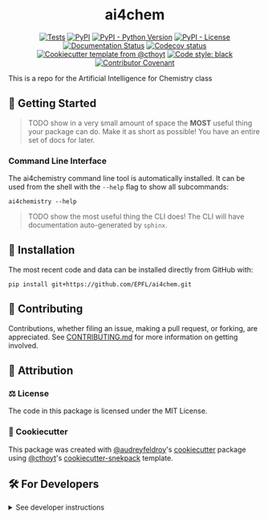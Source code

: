 <!--
<p align="center">
  <img src="https://github.com/EPFL/ai4chem/raw/main/docs/source/logo.png" height="150">
</p>
-->

<h1 align="center">
  ai4chem
</h1>

<p align="center">
    <a href="https://github.com/EPFL/ai4chem/actions/workflows/tests.yml">
        <img alt="Tests" src="https://github.com/EPFL/ai4chem/actions/workflows/tests.yml/badge.svg" /></a>
    <a href="https://pypi.org/project/ai4chemistry">
        <img alt="PyPI" src="https://img.shields.io/pypi/v/ai4chemistry" /></a>
    <a href="https://pypi.org/project/ai4chemistry">
        <img alt="PyPI - Python Version" src="https://img.shields.io/pypi/pyversions/ai4chemistry" /></a>
    <a href="https://github.com/EPFL/ai4chem/blob/main/LICENSE">
        <img alt="PyPI - License" src="https://img.shields.io/pypi/l/ai4chemistry" /></a>
    <a href='https://ai4chemistry.readthedocs.io/en/latest/?badge=latest'>
        <img src='https://readthedocs.org/projects/ai4chemistry/badge/?version=latest' alt='Documentation Status' /></a>
    <a href="https://codecov.io/gh/EPFL/ai4chem/branch/main">
        <img src="https://codecov.io/gh/EPFL/ai4chem/branch/main/graph/badge.svg" alt="Codecov status" /></a>  
    <a href="https://github.com/cthoyt/cookiecutter-python-package">
        <img alt="Cookiecutter template from @cthoyt" src="https://img.shields.io/badge/Cookiecutter-snekpack-blue" /></a>
    <a href='https://github.com/psf/black'>
        <img src='https://img.shields.io/badge/code%20style-black-000000.svg' alt='Code style: black' /></a>
    <a href="https://github.com/EPFL/ai4chem/blob/main/.github/CODE_OF_CONDUCT.md">
        <img src="https://img.shields.io/badge/Contributor%20Covenant-2.1-4baaaa.svg" alt="Contributor Covenant"/></a>
</p>

This is a repo for the Artificial Intelligence for Chemistry class

## 💪 Getting Started

> TODO show in a very small amount of space the **MOST** useful thing your package can do.
> Make it as short as possible! You have an entire set of docs for later.

### Command Line Interface

The ai4chemistry command line tool is automatically installed. It can
be used from the shell with the `--help` flag to show all subcommands:

```shell
ai4chemistry --help
```

> TODO show the most useful thing the CLI does! The CLI will have documentation auto-generated
> by `sphinx`.

## 🚀 Installation

<!-- Uncomment this section after your first ``tox -e finish``
The most recent release can be installed from
[PyPI](https://pypi.org/project/ai4chemistry/) with:

```shell
pip install ai4chemistry
```
-->

The most recent code and data can be installed directly from GitHub with:

```shell
pip install git+https://github.com/EPFL/ai4chem.git
```

## 👐 Contributing

Contributions, whether filing an issue, making a pull request, or forking, are appreciated. See
[CONTRIBUTING.md](https://github.com/EPFL/ai4chem/blob/master/.github/CONTRIBUTING.md) for more information on getting involved.

## 👋 Attribution

### ⚖️ License

The code in this package is licensed under the MIT License.

<!--
### 📖 Citation

Citation goes here!
-->

<!--
### 🎁 Support

This project has been supported by the following organizations (in alphabetical order):

- [Harvard Program in Therapeutic Science - Laboratory of Systems Pharmacology](https://hits.harvard.edu/the-program/laboratory-of-systems-pharmacology/)

-->

<!--
### 💰 Funding

This project has been supported by the following grants:

| Funding Body                                             | Program                                                                                                                       | Grant           |
|----------------------------------------------------------|-------------------------------------------------------------------------------------------------------------------------------|-----------------|
| DARPA                                                    | [Automating Scientific Knowledge Extraction (ASKE)](https://www.darpa.mil/program/automating-scientific-knowledge-extraction) | HR00111990009   |
-->

### 🍪 Cookiecutter

This package was created with [@audreyfeldroy](https://github.com/audreyfeldroy)'s
[cookiecutter](https://github.com/cookiecutter/cookiecutter) package using [@cthoyt](https://github.com/cthoyt)'s
[cookiecutter-snekpack](https://github.com/cthoyt/cookiecutter-snekpack) template.

## 🛠️ For Developers

<details>
  <summary>See developer instructions</summary>

The final section of the README is for if you want to get involved by making a code contribution.

### Development Installation

To install in development mode, use the following:

```bash
git clone git+https://github.com/EPFL/ai4chem.git
cd ai4chem
pip install -e .
```

### 🥼 Testing

After cloning the repository and installing `tox` with `pip install tox`, the unit tests in the `tests/` folder can be
run reproducibly with:

```shell
tox
```

Additionally, these tests are automatically re-run with each commit in a
[GitHub Action](https://github.com/EPFL/ai4chem/actions?query=workflow%3ATests).

### 📖 Building the Documentation

The documentation can be built locally using the following:

```shell
git clone git+https://github.com/EPFL/ai4chem.git
cd ai4chem
tox -e docs
open docs/build/html/index.html
``` 

The documentation automatically installs the package as well as the `docs`
extra specified in the [`setup.cfg`](setup.cfg). `sphinx` plugins
like `texext` can be added there. Additionally, they need to be added to the
`extensions` list in [`docs/source/conf.py`](docs/source/conf.py).

The documentation can be deployed to [ReadTheDocs](https://readthedocs.io) using 
[this guide](https://docs.readthedocs.io/en/stable/intro/import-guide.html).
The [`.readthedocs.yml`](.readthedocs.yml) YAML file contains all the configuration you'll need.
You can also set up continuous integration on GitHub to check not only that
Sphinx can build the documentation in an isolated environment (i.e., with ``tox -e docs-test``)
but also that [ReadTheDocs can build it too](https://docs.readthedocs.io/en/stable/pull-requests.html).

### 📦 Making a Release

After installing the package in development mode and installing
`tox` with `pip install tox`, the commands for making a new release are contained within the `finish` environment
in `tox.ini`. Run the following from the shell:

```shell
tox -e finish
```

This script does the following:

1. Uses [Bump2Version](https://github.com/c4urself/bump2version) to switch the version number in the `setup.cfg`,
   `src/ai4chemistry/version.py`, and [`docs/source/conf.py`](docs/source/conf.py) to not have the `-dev` suffix
2. Packages the code in both a tar archive and a wheel using [`build`](https://github.com/pypa/build)
3. Uploads to PyPI using [`twine`](https://github.com/pypa/twine). Be sure to have a `.pypirc` file
   configured to avoid the need for manual input at this step
4. Push to GitHub. You'll need to make a release going with the commit where the version was bumped.
5. Bump the version to the next patch. If you made big changes and want to bump the version by minor, you can
   use `tox -e bumpversion -- minor` after.

</details>
